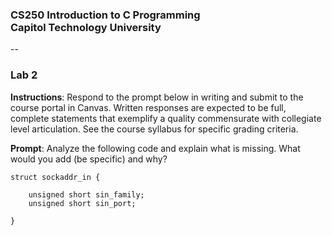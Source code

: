 ### CS250 Introduction to C Programming<br> Capitol Technology University
--
### Lab 2<br>

**Instructions**: Respond to the prompt below in writing and submit to the course portal in Canvas. Written responses are expected to be full, complete statements that exemplify a quality commensurate with collegiate level articulation. See the course syllabus for specific grading criteria.

**Prompt**: Analyze the following code and explain what is missing. What would you add (be specific) and why?

    struct sockaddr_in {
    
    	unsigned short sin_family;
    	unsigned short sin_port;
    
    }